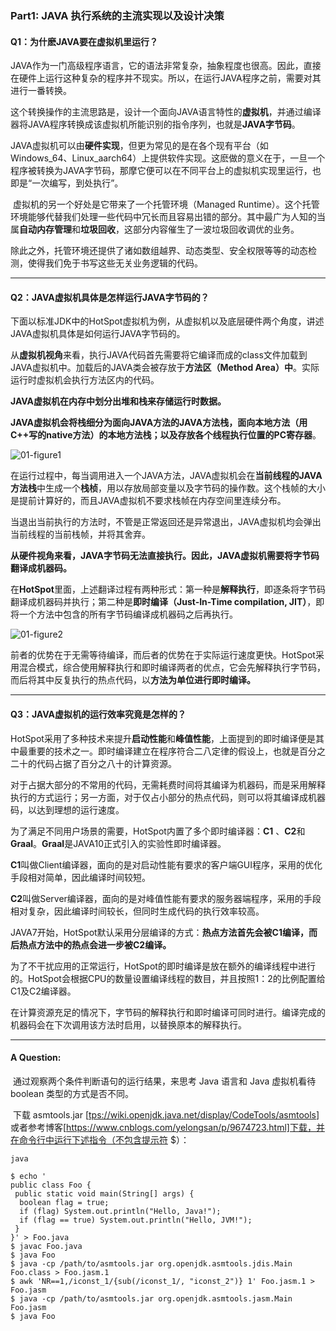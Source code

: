 ### Part1: JAVA 执行系统的主流实现以及设计决策

#### Q1：为什麽JAVA要在虚拟机里运行？        
​    JAVA作为一门高级程序语言，它的语法非常复杂，抽象程度也很高。因此，直接在硬件上运行这种复杂的程序并不现实。所以，在运行JAVA程序之前，需要对其进行一番转换。

​	这个转换操作的主流思路是，设计一个面向JAVA语言特性的**虚拟机**，并通过编译器将JAVA程序转换成该虚拟机所能识别的指令序列，也就是**JAVA字节码**。

​	JAVA虚拟机可以由**硬件实现**，但更为常见的是在各个现有平台（如Windows_64、Linux_aarch64）上提供软件实现。这麽做的意义在于，一旦一个程序被转换为JAVA字节码，那摩它便可以在不同平台上的虚拟机实现里运行，也即是“一次编写，到处执行”。

​	虚拟机的另一个好处是它带来了一个托管环境（Managed Runtime）。这个托管环境能够代替我们处理一些代码中冗长而且容易出错的部分。其中最广为人知的当属**自动内存管理**和**垃圾回收**，这部分内容催生了一波垃圾回收调优的业务。

​	除此之外，托管环境还提供了诸如数组越界、动态类型、安全权限等等的动态检测，使得我们免于书写这些无关业务逻辑的代码。

----

#### Q2：JAVA虚拟机具体是怎样运行JAVA字节码的？
​	下面以标准JDK中的HotSpot虚拟机为例，从虚拟机以及底层硬件两个角度，讲述JAVA虚拟机具体是如何运行JAVA字节码的。

​	从**虚拟机视角**来看，执行JAVA代码首先需要将它编译而成的class文件加载到JAVA虚拟机中。加载后的JAVA类会被存放于**方法区（Method Area）中**。实际运行时虚拟机会执行方法区内的代码。

​	**JAVA虚拟机在内存中划分出堆和栈来存储运行时数据。**

​	**JAVA虚拟机会将栈细分为面向JAVA方法的JAVA方法栈，面向本地方法（用C++写的native方法）的本地方法栈；以及存放各个线程执行位置的PC寄存器**。

![01-figure1](/01-figure1.png) 

​	在运行过程中，每当调用进入一个JAVA方法，JAVA虚拟机会在**当前线程的JAVA方法栈**中生成一个**栈桢**，用以存放局部变量以及字节码的操作数。这个栈帧的大小是提前计算好的，而且JAVA虚拟机不要求栈帧在内存空间里连续分布。

​	当退出当前执行的方法时，不管是正常返回还是异常退出，JAVA虚拟机均会弹出当前线程的当前栈帧，并将其舍弃。

​	**从硬件视角来看，JAVA字节码无法直接执行。因此，JAVA虚拟机需要将字节码翻译成机器码。**

​	在**HotSpot**里面，上述翻译过程有两种形式：第一种是**解释执行**，即逐条将字节码翻译成机器码并执行；第二种是**即时编译（Just-In-Time compilation,  JIT）**，即将一个方法中包含的所有字节码编译成机器码之后再执行。

![01-figure2](/01-figure2.png)

​	前者的优势在于无需等待编译，而后者的优势在于实际运行速度更快。HotSpot采用混合模式，综合使用解释执行和即时编译两者的优点，它会先解释执行字节码，而后将其中反复执行的热点代码，以**方法为单位进行即时编译。**

----

#### Q3：JAVA虚拟机的运行效率究竟是怎样的？

​	HotSpot采用了多种技术来提升**启动性能**和**峰值性能**，上面提到的即时编译便是其中最重要的技术之一。即时编译建立在程序符合二八定律的假设上，也就是百分之二十的代码占据了百分之八十的计算资源。

​	对于占据大部分的不常用的代码，无需耗费时间将其编译为机器码，而是采用解释执行的方式运行；另一方面，对于仅占小部分的热点代码，则可以将其编译成机器码，以达到理想的运行速度。

​	为了满足不同用户场景的需要，HotSpot内置了多个即时编译器：**C1** 、**C2**和**Graal**。**Graal**是JAVA10正式引入的实验性即时编译器。

​	 **C1**叫做Client编译器，面向的是对启动性能有要求的客户端GUI程序，采用的优化手段相对简单，因此编译时间较短。

​	**C2**叫做Server编译器，面向的是对峰值性能有要求的服务器端程序，采用的手段相对复杂，因此编译时间较长，但同时生成代码的执行效率较高。

​	JAVA7开始，HotSpot默认采用分层编译的方式：**热点方法首先会被C1编译，而后热点方法中的热点会进一步被C2编译。**

​	为了不干扰应用的正常运行，HotSpot的即时编译是放在额外的编译线程中进行的。HotSpot会根据CPU的数量设置编译线程的数目，并且按照1：2的比例配置给C1及C2编译器。

​	在计算资源充足的情况下，字节码的解释执行和即时编译可同时进行。编译完成的机器码会在下次调用该方法时启用，以替换原本的解释执行。

----

#### A Question:

​	通过观察两个条件判断语句的运行结果，来思考 Java 语言和 Java 虚拟机看待 boolean 类型的方式是否不同。

​	下载 asmtools.jar  [[tps://wiki.openjdk.java.net/display/CodeTools/asmtools](https://wiki.openjdk.java.net/display/CodeTools/asmtools)]  或者参考博客[https://www.cnblogs.com/yelongsan/p/9674723.html]下载，并在命令行中运行下述指令（不包含提示符 $）：

`java`

```shell
$ echo '
public class Foo {
 public static void main(String[] args) {
  boolean flag = true;
  if (flag) System.out.println("Hello, Java!");
  if (flag == true) System.out.println("Hello, JVM!");
 }
}' > Foo.java
$ javac Foo.java
$ java Foo
$ java -cp /path/to/asmtools.jar org.openjdk.asmtools.jdis.Main Foo.class > Foo.jasm.1
$ awk 'NR==1,/iconst_1/{sub(/iconst_1/, "iconst_2")} 1' Foo.jasm.1 > Foo.jasm
$ java -cp /path/to/asmtools.jar org.openjdk.asmtools.jasm.Main Foo.jasm
$ java Foo

```